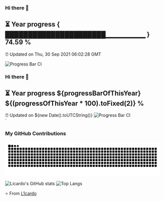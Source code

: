 ### Hi there 👋
⏳ Year progress { ██████████████████████▁▁▁▁▁▁▁▁ } 74.59 %
---
⏰ Updated on Thu, 30 Sep 2021 06:02:28 GMT

![Progress Bar CI](https://github.com/song-zian/song-zian/workflows/Progress%20Bar%20CI/badge.svg)

### Hi there 👋
⏳ Year progress ${progressBarOfThisYear} ${(progressOfThisYear * 100).toFixed(2)} %
---
⏰ Updated on ${new Date().toUTCString()}
![Progress Bar CI](https://github.com/song-zian/song-zian/workflows/Progress%20Bar%20CI/badge.svg)\
`
### My GitHub Contributions

![](https://raw.githubusercontent.com/L1cardo/L1cardo/main/assets/github-contribution-grid-snake.svg)
    
![Licardo's GitHub stats](https://github-readme-stats.vercel.app/api?username=l1cardo&show_icons=true)
![Top Langs](https://github-readme-stats.vercel.app/api/top-langs/?username=l1cardo&layout=compact)

⭐️ From [L1cardo](https://github.com/L1cardo)
